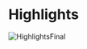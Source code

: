 # Highlights
![HighlightsFinal](https://github.com/user-attachments/assets/c50c0020-cdef-4437-a3e4-811babc53b6d)

